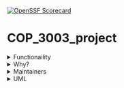 [![OpenSSF Scorecard](https://api.securityscorecards.dev/projects/github.com/BzapataR/COP_3003_project/badge)](https://securityscorecards.dev/viewer/?uri=github.com/BzapataR/COP_3003_project)
# COP_3003_project
<details>
<summary> Functionaility </summary>
The functionality of this code is to read and write .json with customer data and turn them into formatted files.
</details>
<details>
<summary> Why? </summary>
This code is meant for the class COP 3003 and to help my dad manage customer data for his starting landscaping business. As of writing this code he still uses his 'memory'.
</details>
<details>
<summary> Maintainers </summary>
  Brian Zapata Resendiz
  </details>
  <details>
<summary> UML </summary>
  ![Screenshot 2023-04-12 at 11 50 32 PM](https://user-images.githubusercontent.com/101837870/231645827-3953e33d-cacf-4e7b-a35b-f942c7efeaba.png)
  </details>

